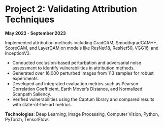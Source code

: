 # Project 2: Validating Attribution Techniques

<!-- ![Project Image](../assets/images/project2.jpg) -->

**May 2023 - September 2023**

Implemented attribution methods including GradCAM, SmoothgradCAM++, ScoreCAM, and LayerCAM on models like ResNet18, ResNet50, VGG16, and InceptionV3.
- Conducted occlusion-based perturbation and adversarial noise assessment to identify vulnerabilities in attribution methods.
- Generated over 16,000 perturbed images from 113 samples for robust experiments.
- Developed and integrated evaluation metrics such as Pearson Correlation Coefficient, Earth Mover’s Distance, and Normalized Scanpath Saliency.
- Verified vulnerabilities using the Captum library and compared results with state-of-the-art metrics.

**Technologies**: Deep Learning, Image Processing, Computer Vision, Python, PyTorch, TensorFlow.
